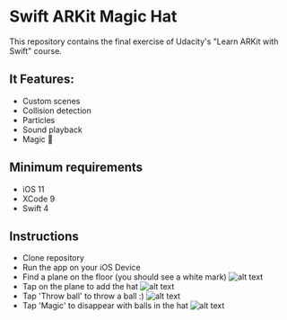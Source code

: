 # Swift ARKit Magic Hat

This repository contains the final exercise of Udacity's "Learn ARKit with Swift" course.

## It Features:
- Custom scenes
- Collision detection
- Particles
- Sound playback
- Magic 🎩

## Minimum requirements
- iOS 11
- XCode 9
- Swift 4

## Instructions
- Clone repository
- Run the app on your iOS Device
- Find a plane on the floor (you should see a white mark)
![alt text](https://github.com/eharrison/MagicHat/blob/master/Screenshots/PlaneDetected.PNG)
- Tap on the plane to add the hat
![alt text](https://github.com/eharrison/MagicHat/blob/master/Screenshots/HatPlaced.PNG)
- Tap 'Throw ball' to throw a ball :)
![alt text](https://github.com/eharrison/MagicHat/blob/master/Screenshots/FullHat.PNG)
- Tap 'Magic' to disappear with balls in the hat
![alt text](https://github.com/eharrison/MagicHat/blob/master/Screenshots/EmptyHat.PNG)

